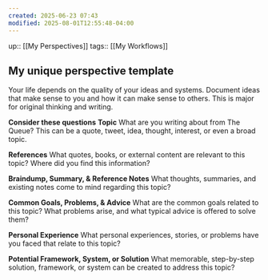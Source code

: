 ```yaml
---
created: 2025-06-23 07:43
modified: 2025-08-01T12:55:48-04:00
---
```

up:: [[My Perspectives]]
tags:: [[My Workflows]]

## My unique perspective template
Your life depends on the quality of your ideas and systems. Document ideas that make sense to you and how it can make sense to others. This is major for original thinking and writing.

**Consider these questions**
**Topic**
What are you writing about from The Queue? This can be a quote, tweet, idea, thought, interest, or even a broad topic.

**References**
What quotes, books, or external content are relevant to this topic? Where did you find this information?

**Braindump, Summary, & Reference Notes**
What thoughts, summaries, and existing notes come to mind regarding this topic?

**Common Goals, Problems, & Advice**
What are the common goals related to this topic? What problems arise, and what typical advice is offered to solve them?

**Personal Experience**
What personal experiences, stories, or problems have you faced that relate to this topic?

**Potential Framework, System, or Solution**
What memorable, step-by-step solution, framework, or system can be created to address this topic?

